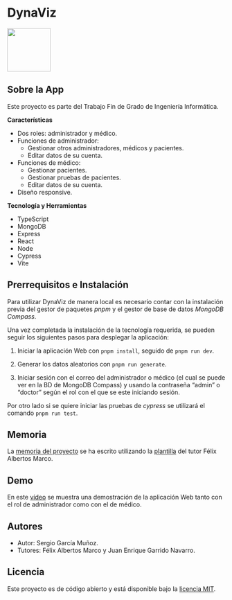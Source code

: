 # DynaViz

<img src="./client/dist/dynaviz.png" width=100px>

## Sobre la App
Este proyecto es parte del Trabajo Fin de Grado de Ingeniería Informática.

**Características**
- Dos roles: administrador y médico.
- Funciones de administrador:
  - Gestionar otros administradores, médicos y pacientes.
  - Editar datos de su cuenta.
- Funciones de médico:
  - Gestionar pacientes.
  - Gestionar pruebas de pacientes.
  - Editar datos de su cuenta.  
- Diseño responsive.

**Tecnología y Herramientas**
- TypeScript
- MongoDB
- Express
- React
- Node
- Cypress
- Vite

## Prerrequisitos e Instalación 

Para utilizar DynaViz de manera local es necesario contar con la instalación previa del gestor de
paquetes *pnpm* y el gestor de base de datos *MongoDB Compass*.

Una vez completada la instalación de la tecnología requerida, se pueden seguir los siguientes
pasos para desplegar la aplicación:

1. Iniciar la aplicación Web con `pnpm install`, seguido de `pnpm run dev`.

2. Generar los datos aleatorios con `pnpm run generate`.

3. Iniciar sesión con el correo del administrador o médico (el cual se puede ver en la BD de
MongoDB Compass) y usando la contraseña “admin” o “doctor” según el rol con el que se este iniciando sesión.

Por otro lado si se quiere iniciar las pruebas de *cypress* se utilizará el comando `pnpm run test`.

## Memoria

La [memoria del proyecto](https://github.com/TFG-SGM/memoria/blob/main/templateAPP/output/tfgii.pdf) se ha escrito utilizando la [plantilla](https://www.felixalbertos.com/resources/downloads/tfg_template.html) del tutor Félix Albertos Marco.

## Demo
En este [vídeo](./assets/dynaviz-video.mp4) se muestra una demostración de la aplicación Web tanto con el rol de administrador como con el de médico.

## Autores
- Autor: Sergio García Muñoz.
- Tutores: Félix Albertos Marco y Juan Enrique Garrido Navarro.

## Licencia
Este proyecto es de código abierto y está disponible bajo la [licencia MIT](./LICENSE).
